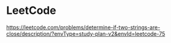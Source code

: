 # LeetCode 
https://leetcode.com/problems/determine-if-two-strings-are-close/description/?envType=study-plan-v2&envId=leetcode-75
